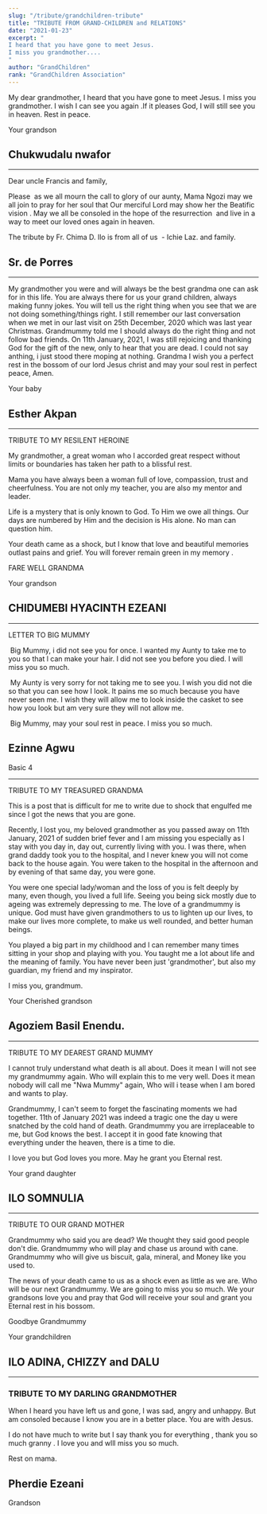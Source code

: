 ```yaml
---
slug: "/tribute/grandchildren-tribute"
title: "TRIBUTE FROM GRAND-CHILDREN and RELATIONS"
date: "2021-01-23"
excerpt: "
I heard that you have gone to meet Jesus.
I miss you grandmother....
"
author: "GrandChildren"
rank: "GrandChildren Association"
---
```


My dear grandmother,
I heard that you have gone to meet Jesus.
I miss you grandmother. I wish I can see you again .If it pleases God, I will still see you in heaven. Rest in peace.

Your grandson  
## Chukwudalu nwafor

---

Dear uncle Francis and family,

Please  as we all mourn the call to glory of our aunty, Mama Ngozi may we all join to pray for her soul that Our merciful Lord may show her the Beatific vision . May we all be consoled in the hope of the resurrection  and live in a way to meet our loved ones again in heaven.

The tribute by Fr. Chima D. Ilo is from all of us  - Ichie Laz. and family.

## Sr. de Porres

---

My grandmother you were and will always be the best grandma one can ask for in this life. You are always there for us your grand children, always making funny jokes. You will tell us the right thing when you see that we are not doing something/things right.
I still remember our last conversation when we met in our last visit on 25th December, 2020 which was last year Christmas. Grandmummy told me I should always do the right thing and not follow bad friends.
On 11th January, 2021, I was still rejoicing and thanking God for the gift of the new, only to hear that you are dead. I could not say anthing, i just stood there moping at nothing.
Grandma I wish you a perfect rest in the bossom of our lord Jesus christ and may your soul rest in perfect peace, Amen.

Your baby
## Esther Akpan

---

TRIBUTE TO  MY RESILENT HEROINE 

My grandmother, a great woman who I  accorded great respect without limits or boundaries has taken her path to a blissful rest.

Mama you have always been a woman full of love, compassion, trust and cheerfulness. You are not only my  teacher, you are also my mentor and  leader.

Life is a mystery that is only known to God. To Him we owe all things. Our days are numbered by Him and the decision is His alone. No man can question him.

Your death came as a shock, but I know that love and beautiful memories outlast pains and grief. You will forever remain green in my memory .

FARE WELL GRANDMA

Your grandson 
## CHIDUMEBI HYACINTH EZEANI

---

LETTER TO BIG MUMMY

 Big Mummy, i did not see you for once. I wanted my Aunty to take me to you so that l can make your hair. I did not see you before you died. I will miss you so much.

 My Aunty is very sorry for not taking me to see you. I wish you did not die so that you can see how I look. It pains me so much because you have never seen me. I wish they will allow me to look inside the casket to see how you look but am very sure they will not allow me. 

 Big Mummy, may your soul rest in peace. I miss you so much.

## Ezinne Agwu
Basic 4

---

TRIBUTE TO MY TREASURED GRANDMA

This is a post that is difficult for me to write due to shock that engulfed me since l got the news that you are gone.

Recently, l lost you, my beloved grandmother as you passed away on 11th January, 2021 of sudden brief fever and l am missing you especially as l stay with you day in, day out, currently living with you. I was there, when grand daddy took you to the hospital, and l never knew you will not come back to the house again. You were taken to the hospital in the afternoon and by evening of that same day, you were gone.

You were one special lady/woman and the loss of you is felt deeply by many, even though, you lived a full life. Seeing you being sick mostly due to ageing was extremely depressing to me. The love of a grandmummy is unique. God must have given grandmothers to us to lighten up our lives, to make our lives more complete, to make us well rounded, and better human beings.

You played a big part in my childhood and l can remember many times sitting in your shop and playing with you. You taught me a lot about life and the meaning of family. You have never been just 'grandmother', but also my guardian, my friend and my inspirator.

I miss you, grandmum.

Your Cherished grandson

## Agoziem Basil Enendu.

---
TRIBUTE TO MY DEAREST GRAND MUMMY 

I cannot truly understand what death is all about. Does it mean I will not see my grandmummy again. Who will explain this to me very well. Does it mean nobody will call me "Nwa Mummy" again, Who will i tease when I am bored and wants to play.

Grandmummy, I can't seem to forget the fascinating moments we had together. 11th of January 2021 was indeed a tragic one the day u were snatched by the cold hand of death. Grandmummy you are irreplaceable to me, but God knows the best. I accept it in good fate knowing that everything under the heaven, there is a time to die.

I love you but God loves you more. May he grant you Eternal rest.


Your grand daughter 

## ILO SOMNULIA

---

TRIBUTE TO OUR GRAND MOTHER 

Grandmummy who said you are dead? We thought they said good people don't die. Grandmummy who will play and chase us around with cane. Grandmummy who will give us biscuit, gala, mineral, and Money like you used to.

The news of your death came to us as a shock even as little as we are. Who will be our next Grandmummy. We are going to miss you so much. We your grandsons love you and pray that God will receive your soul and grant you Eternal rest in his bossom.

Goodbye Grandmummy 

Your grandchildren

## ILO ADINA, CHIZZY and DALU

---

### TRIBUTE TO MY DARLING GRANDMOTHER 

When I heard you have left us and gone, I was sad, angry and unhappy. But am consoled because I  know you are in a better place. You are with Jesus.

I do not  have much to write but  I  say  thank you for everything , thank you so much granny . I love you and wlll miss you so much.

Rest on mama.

## Pherdie Ezeani
Grandson